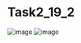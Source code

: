 # Task2_19_2
![image](https://user-images.githubusercontent.com/100626064/159997299-5ecb9a7b-174c-48b2-a75b-8cf3aebf2e63.png)
![image](https://user-images.githubusercontent.com/100626064/159997323-224c487a-a3cc-4098-934d-4be21c73bc59.png)

